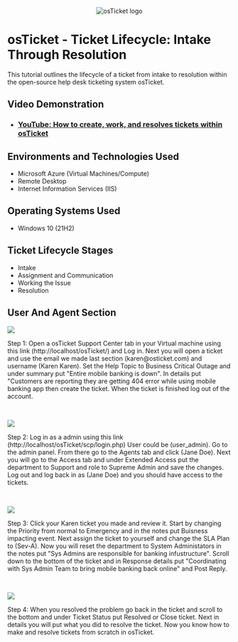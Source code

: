 <p align="center">
<img src="https://i.imgur.com/Clzj7Xs.png" alt="osTicket logo"/>
</p>

<h1>osTicket - Ticket Lifecycle: Intake Through Resolution</h1>
This tutorial outlines the lifecycle of a ticket from intake to resolution within the open-source help desk ticketing system osTicket.<br />


<h2>Video Demonstration</h2>

- ### [YouTube: How to create, work, and resolves tickets within osTicket](https://www.youtube.com)

<h2>Environments and Technologies Used</h2>

- Microsoft Azure (Virtual Machines/Compute)
- Remote Desktop
- Internet Information Services (IIS)

<h2>Operating Systems Used </h2>

- Windows 10</b> (21H2)

<h2>Ticket Lifecycle Stages</h2>

- Intake
- Assignment and Communication
- Working the Issue
- Resolution

<h2>User And Agent Section</h2>

<p>
<img src=https://github.com/CoreyJeff/ticket-lifecycle/assets/138095936/38f1e9b7-c9ef-40f9-9c56-28fa0f7b06c0"
"/>
</p>
<p>
Step 1: Open a osTicket Support Center tab in your Virtual machine using this link (http://localhost/osTicket/) and Log in. Next you will open a ticket and use the email we made last section (karen@osticket.com) and username (Karen Karen). Set the Help Topic to Business Critical Outage and under summary put "Entire mobile banking is down". In details put "Customers are reporting they are getting 404 error while using mobile banking app then create the ticket. When the ticket is finished log out of the account.
</p>
<br />

<p>
<img src="https://github.com/CoreyJeff/ticket-lifecycle/assets/138095936/b0285d7c-319d-494e-b1b5-81700bcecddb"
"/>
</p>
<p>
Step 2: Log in as a admin using this link (http://localhost/osTicket/scp/login.php) User could be (user_admin). Go to the admin panel. From there go to the Agents tab and click (Jane Doe). Next you will go to the Access tab and under Extended Access put the department to Support and role to Supreme Admin and save the changes. Log out and log back in as (Jane Doe) and you should have access to the tickets.
</p>
<br />

<p>
<img src="https://github.com/CoreyJeff/ticket-lifecycle/assets/138095936/3ce0c6d8-904b-42e6-88a9-9d91036f5a93"
"/>
</p>
<p>
Step 3: Click your Karen ticket you made and review it. Start by changing the Priority from normal to Emergency and in the notes put Buisness impacting event. Next assign the ticket to yourself and change the SLA Plan to (Sev-A). Now you will reset the department to System Administators in the notes put "Sys Admins are responsible for banking infustructure". Scroll down to the bottom of the ticket and in Response details put "Coordinating with Sys Admin Team to bring mobile banking back online" and Post Reply.
</p>
<br />

<p>
<img src="https://github.com/CoreyJeff/ticket-lifecycle/assets/138095936/0b6de35b-2e2d-4e88-99d3-99f9d0831b5b"
"/>
</p>
<p>
Step 4: When you resolved the problem go back in the ticket and scroll to the bottom and under Ticket Status put Resolved or Close ticket. Next in details you will put what you did to resolve the ticket. Now you know how to make and resolve tickets from scratch in osTicket.
</p>
<br />
